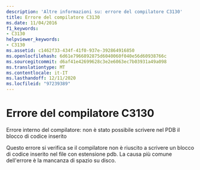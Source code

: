 ```yaml
---
description: 'Altre informazioni su: errore del compilatore C3130'
title: Errore del compilatore C3130
ms.date: 11/04/2016
f1_keywords:
- C3130
helpviewer_keywords:
- C3130
ms.assetid: c1462f33-434f-41f0-937e-392864916850
ms.openlocfilehash: 6d61e7966892875d6040060f040e56d60938766c
ms.sourcegitcommit: d6af41e42699628c3e2e6063ec7b03931a49a098
ms.translationtype: MT
ms.contentlocale: it-IT
ms.lasthandoff: 12/11/2020
ms.locfileid: "97239389"
---
```

# <a name="compiler-error-c3130"></a>Errore del compilatore C3130

Errore interno del compilatore: non è stato possibile scrivere nel PDB il blocco di codice inserito

Questo errore si verifica se il compilatore non è riuscito a scrivere un blocco di codice inserito nel file con estensione pdb. La causa più comune dell'errore è la mancanza di spazio su disco.
